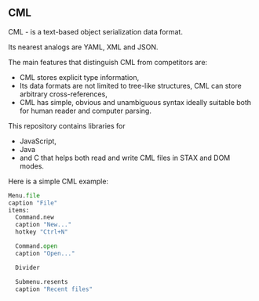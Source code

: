 CML
---
CML - is a text-based object serialization data format.

Its nearest analogs are YAML, XML and JSON.

The main features that distinguish CML from competitors are:
- CML stores explicit type information,
- Its data formats are not limited to tree-like structures, CML can store arbitrary cross-references,
- CML has simple, obvious and unambiguous syntax ideally suitable both for human reader and computer parsing.

This repository contains libraries for
- JavaScript,
- Java
- and C
that helps both read and write CML files in STAX and DOM modes.

Here is a simple CML example:
```python
Menu.file
caption "File"
items:
  Command.new
  caption "New..."
  hotkey "Ctrl+N"

  Command.open
  caption "Open..."

  Divider

  Submenu.resents
  caption "Recent files"
```

